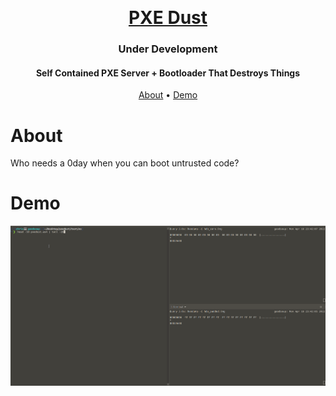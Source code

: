 <p>
  <br>
  <h1 align="center">
    <a href="https://github.com/christopherwoodall/pxedust">
      PXE Dust
    </a>
  </h1>
  <h3 align="center">
    Under Development
  </h3>
</p>

<h4 align="center">Self Contained PXE Server + Bootloader That Destroys Things</h4>

<p align="center">
  <a href="#about">About</a> •
  <a href="#demo">Demo</a>
</p>


# About

Who needs a 0day when you can boot untrusted code?


# Demo

![screenshot](docs/pxedust.gif)
